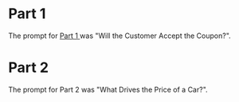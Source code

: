 # Part 1

The prompt for <a href="part1"> Part 1 </a> was "Will the Customer Accept the Coupon?". 

# Part 2

The prompt for Part 2 was "What Drives the Price of a Car?".
